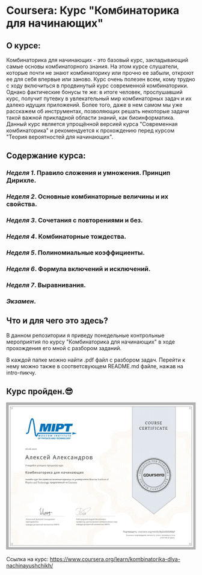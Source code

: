 # Coursera: Курс "Комбинаторика для начинающих"

## О курсе:
Комбинаторика для начинающих - это базовый курс, закладывающий самые основы комбинаторного знания.  На этом курсе слушатели, которые почти не знают комбинаторику или прочно ее забыли, откроют ее для себя впервые или заново. Курс очень полезен всем, кому трудно с ходу включиться в продвинутый курс современной комбинаторики. Однако фактические бонусы те же: в итоге человек, прослушавший курс, получит путевку в увлекательный мир комбинаторных задач и их далеко идущих приложений. Более того, даже в нем самом мы уже расскажем об инструментах, позволяющих решать некоторые задачи такой важной прикладной области знаний, как биоинформатика.  Данный курс является упрощённой версией курса "Современная комбинаторика" и рекомендуется к прохождению перед курсом "Теория вероятностей для начинающих".

## Содержание курса:

### _Неделя 1_. Правило сложения и умножения. Принцип Дирихле.
### _Неделя 2_. Основные комбинаторные величины и их свойства.
### _Неделя 3_. Сочетания с повторениями и без.
### _Неделя 4_. Комбинаторные тождества.
### _Неделя 5_. Полиномиальные коэффициенты.
### _Неделя 6_. Формула включений и исключений.
### _Неделя 7_. Выравнивания.
### **_Экзамен_**.

## Что и для чего это здесь?
В данном репозитории я приведу понедельные контрольные мероприятия по курсу "Комбинаторика для начинающих" в ходе прохождения его мной с разбором заданий.

В каждой папке можно найти .pdf файл с разбором задач. Перейти к нему можно также в соответсвующем README.md файле, нажав на intro-пикчу.

## Курс пройден.😎

[![Сертификат][sertificate]][proof]

[sertificate]: week7-Alignments/src/sert.jpg
[proof]: https://coursera.org/share/a4046a37989baabe07520c303408c202 "щелкните, чтобы посмотреть все задачи"


Ссылка на курс: https://www.coursera.org/learn/kombinatorika-dlya-nachinayushchikh/
